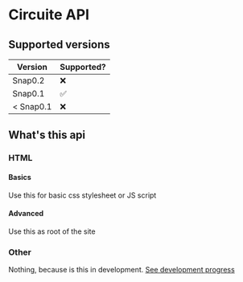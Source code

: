 # Circuite API
## Supported versions

|   Version   |   Supported?  |
| ----------- | ------------- |
|   Snap0.2   | :x:     |
|   Snap0.1   | :white_check_mark:   |
|  < Snap0.1  | :x:     |

## What's this api
### HTML
#### Basics
Use this for basic css stylesheet or JS script
#### Advanced
Use this as root of the site
### Other
Nothing, because is this in development. [See development progress](https://tadam.space/api/developstatus)
